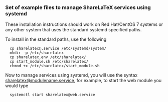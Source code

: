 ### Set of example files to manage ShareLaTeX services using systemd
These installation instructions should work on Red Hat/CentOS 7 systems or any other system that uses the standard systemd specified paths.

To install in the standard paths, use the following
```
  cp sharelatex@.service /etc/systemd/system/
  mkdir -p /etc/sharelatex
  cp sharelatex.env /etc/sharelatex/
  cp start_module.sh /etc/sharelatex/
  chmod +x /etc/sharelatex/start_module.sh
```

Now to manage services using systemd, you will use the syntax sharelatex@modulename.service, for example, to start the web module you would type
```
  systemctl start sharelatex@web.service
```
